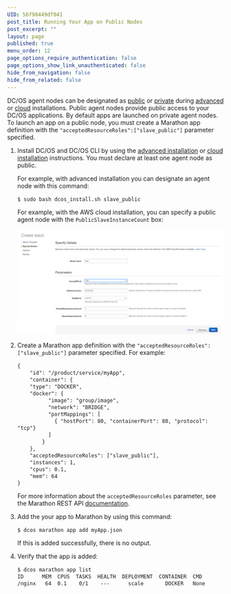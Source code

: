 ```yaml
---
UID: 56f98449df041
post_title: Running Your App on Public Nodes
post_excerpt: ""
layout: page
published: true
menu_order: 12
page_options_require_authentication: false
page_options_show_link_unauthenticated: false
hide_from_navigation: false
hide_from_related: false
---
```


DC/OS agent nodes can be designated as [public](/overview/concepts/#public) or [private](/overview/concepts/#private) during [advanced](/administration/installing/custom/) or [cloud](/administration/installing/cloud/) installations. Public agent nodes provide public access to your DC/OS applications. By default apps are launched on private agent nodes. To launch an app on a public node, you must create a Marathon app definition with the `"acceptedResourceRoles":["slave_public"]` parameter specified.


1.  Install DC/OS and DC/OS CLI by using the [advanced installation](/administration/installing/custom/) or [cloud installation](/administration/installing/cloud/) instructions. You must declare at least one agent node as public. 

    For example, with advanced installation you can designate an agent node with this command:

        $ sudo bash dcos_install.sh slave_public
        
    For example, with the AWS cloud installation, you can specify a public agent node with the `PublicSlaveInstanceCount` box:
   
    ![alt text](/assets/images/dcos-aws-step2c.png)
        
1.  Create a Marathon app definition with the `"acceptedResourceRoles":["slave_public"]` parameter specified. For example:
    
        {
            "id": "/product/service/myApp",
            "container": {
            "type": "DOCKER",
            "docker": {
                  "image": "group/image",
                  "network": "BRIDGE",
                  "portMappings": [
                    { "hostPort": 80, "containerPort": 80, "protocol": "tcp"}
                  ]
                }
            },
            "acceptedResourceRoles": ["slave_public"],
            "instances": 1,
            "cpus": 0.1,
            "mem": 64
        }

    For more information about the `acceptedResourceRoles` parameter, see the Marathon REST API [documentation](https://mesosphere.github.io/marathon/docs/rest-api.html). 
    
1.  Add the your app to Marathon by using this command:
        
        $ dcos marathon app add myApp.json
        
    If this is added successfully, there is no output.
        
1.  Verify that the app is added:
    
        $ dcos marathon app list
        ID      MEM  CPUS  TASKS  HEALTH  DEPLOYMENT  CONTAINER  CMD                        
        /nginx   64  0.1    0/1    ---      scale       DOCKER   None

 [1]: /tutorials/containerized-app/
 [3]: /administration/installing/
 [4]: /usage/cli/install/